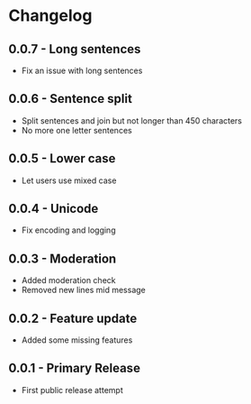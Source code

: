 # Changelog

## 0.0.7 - Long sentences

* Fix an issue with long sentences

## 0.0.6 - Sentence split

* Split sentences and join but not longer than 450 characters
* No more one letter sentences

## 0.0.5 - Lower case

* Let users use mixed case

## 0.0.4 - Unicode

* Fix encoding and logging

## 0.0.3 - Moderation

* Added moderation check
* Removed new lines mid message

## 0.0.2 - Feature update

* Added some missing features

## 0.0.1 - Primary Release

* First public release attempt
